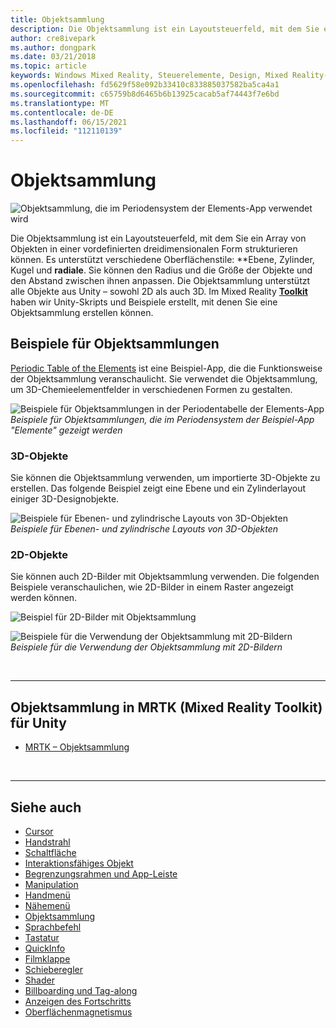 ```yaml
---
title: Objektsammlung
description: Die Objektsammlung ist ein Layoutsteuerfeld, mit dem Sie ein Array von Objekten in einer vordefinierten dreidimensionalen Form strukturieren können.
author: cre8ivepark
ms.author: dongpark
ms.date: 03/21/2018
ms.topic: article
keywords: Windows Mixed Reality, Steuerelemente, Design, Mixed Reality-Headset, Windows Mixed Reality-Headset, Virtual Reality-Headset, HoloLens, Objektsammlung, 2D, 3D, MRTK, Mixed Reality Toolkit
ms.openlocfilehash: fd5629f58e092b33410c833885037582ba5ca4a1
ms.sourcegitcommit: c65759b8d6465b6b13925cacab5af74443f7e6bd
ms.translationtype: MT
ms.contentlocale: de-DE
ms.lasthandoff: 06/15/2021
ms.locfileid: "112110139"
---
```

# <a name="object-collection"></a>Objektsammlung

![Objektsammlung, die im Periodensystem der Elements-App verwendet wird](images/UX_Hero_ObjectCollection.jpg)<br>

Die Objektsammlung ist ein Layoutsteuerfeld, mit dem Sie ein Array von Objekten in einer vordefinierten dreidimensionalen Form strukturieren können. Es unterstützt verschiedene Oberflächenstile: **Ebene, Zylinder, Kugel und **radiale**. Sie können den Radius und die Größe der Objekte und den Abstand zwischen ihnen anpassen. Die Objektsammlung unterstützt alle Objekte aus Unity – sowohl 2D als auch 3D. Im Mixed Reality **[Toolkit](/windows/mixed-reality/mrtk-unity/features/ux-building-blocks/object-collection)** haben wir Unity-Skripts und Beispiele erstellt, mit denen Sie eine Objektsammlung erstellen können.

## <a name="object-collection-examples"></a>Beispiele für Objektsammlungen

[Periodic Table of the Elements](../develop/unity/periodic-table-of-the-elements.md) ist eine Beispiel-App, die die Funktionsweise der Objektsammlung veranschaulicht. Sie verwendet die Objektsammlung, um 3D-Chemieelementfelder in verschiedenen Formen zu gestalten.

![Beispiele für Objektsammlungen in der Periodentabelle der Elements-App](images/periodictable-collections-1000px.jpg)<br>
*Beispiele für Objektsammlungen, die im Periodensystem der Beispiel-App "Elemente" gezeigt werden*

### <a name="3d-objects"></a>3D-Objekte

Sie können die Objektsammlung verwenden, um importierte 3D-Objekte zu erstellen. Das folgende Beispiel zeigt eine Ebene und ein Zylinderlayout einiger 3D-Designobjekte.

![Beispiele für Ebenen- und zylindrische Layouts von 3D-Objekten](images/objectcollection-3dobjects-1000px.jpg)<br>
*Beispiele für Ebenen- und zylindrische Layouts von 3D-Objekten*

### <a name="2d-objects"></a>2D-Objekte

Sie können auch 2D-Bilder mit Objektsammlung verwenden. Die folgenden Beispiele veranschaulichen, wie 2D-Bilder in einem Raster angezeigt werden können.

![Beispiel für 2D-Bilder mit Objektsammlung](images/940px-layout-3dobjects-3.jpg)

![Beispiele für die Verwendung der Objektsammlung mit 2D-Bildern](images/940px-layout-2dimages.jpg)<br>
*Beispiele für die Verwendung der Objektsammlung mit 2D-Bildern*

<br>

---

## <a name="object-collection-in-mrtk-mixed-reality-toolkit-for-unity"></a>Objektsammlung in MRTK (Mixed Reality Toolkit) für Unity

* [MRTK – Objektsammlung](/windows/mixed-reality/mrtk-unity/features/ux-building-blocks/object-collection)

<br>

---

## <a name="see-also"></a>Siehe auch

* [Cursor](cursors.md)
* [Handstrahl](point-and-commit.md)
* [Schaltfläche](button.md)
* [Interaktionsfähiges Objekt](interactable-object.md)
* [Begrenzungsrahmen und App-Leiste](app-bar-and-bounding-box.md)
* [Manipulation](direct-manipulation.md)
* [Handmenü](hand-menu.md)
* [Nähemenü](near-menu.md)
* [Objektsammlung](object-collection.md)
* [Sprachbefehl](voice-input.md)
* [Tastatur](keyboard.md)
* [QuickInfo](tooltip.md)
* [Filmklappe](slate.md)
* [Schieberegler](slider.md)
* [Shader](shader.md)
* [Billboarding und Tag-along](billboarding-and-tag-along.md)
* [Anzeigen des Fortschritts](progress.md)
* [Oberflächenmagnetismus](surface-magnetism.md)